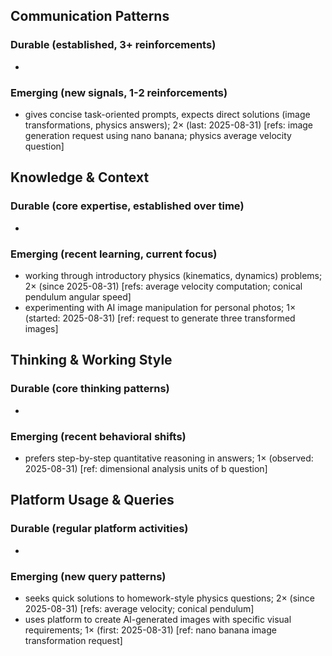 ## Communication Patterns
### Durable (established, 3+ reinforcements)
- 
### Emerging (new signals, 1-2 reinforcements)
- gives concise task-oriented prompts, expects direct solutions (image transformations, physics answers); 2× (last: 2025-08-31) [refs: image generation request using nano banana; physics average velocity question]

## Knowledge & Context
### Durable (core expertise, established over time)
- 
### Emerging (recent learning, current focus)  
- working through introductory physics (kinematics, dynamics) problems; 2× (since 2025-08-31) [refs: average velocity computation; conical pendulum angular speed]
- experimenting with AI image manipulation for personal photos; 1× (started: 2025-08-31) [ref: request to generate three transformed images]

## Thinking & Working Style
### Durable (core thinking patterns)
- 
### Emerging (recent behavioral shifts)
- prefers step-by-step quantitative reasoning in answers; 1× (observed: 2025-08-31) [ref: dimensional analysis units of b question]

## Platform Usage & Queries
### Durable (regular platform activities)
- 
### Emerging (new query patterns)
- seeks quick solutions to homework-style physics questions; 2× (since 2025-08-31) [refs: average velocity; conical pendulum]
- uses platform to create AI-generated images with specific visual requirements; 1× (first: 2025-08-31) [ref: nano banana image transformation request]